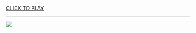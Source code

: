 
<a href="https://premium76.site?title=slope_unblocked_games_6x&ref=13M">CLICK TO PLAY</a></h3>
<hr>

<a href="https://premium76.site?title=slope_unblocked_games_6x&ref=13M"><img src="https://clearcache.store/games.png"></a>


